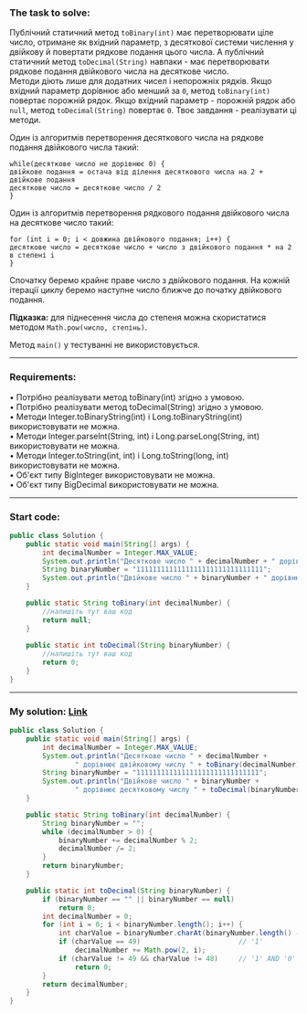 ### **The task to solve:**  

Публічний статичний метод `toBinary(int)` має перетворювати ціле число, отримане як вхідний параметр, з десяткової системи числення у двійкову й повертати рядкове подання цього числа. А публічний статичний метод `toDecimal(String)` навпаки - має перетворювати рядкове подання двійкового числа на десяткове число.  
Методи діють лише для додатних чисел і непорожніх рядків. Якщо вхідний параметр дорівнює або менший за `0`, метод `toBinary(int)` повертає порожній рядок. Якщо вхідний параметр - порожній рядок або `null`, метод `toDecimal(String)` повертає `0`.
Твоє завдання - реалізувати ці методи.

Один із алгоритмів перетворення десяткового числа на рядкове подання двійкового числа такий:
```
while(десяткове число не дорівнює 0) {
двійкове подання = остача від ділення десяткового числа на 2 + двійкове подання
десяткове число = десяткове число / 2
}
```

Один із алгоритмів перетворення рядкового подання двійкового числа на десяткове число такий:
```
for (int i = 0; i < довжина двійкового подання; i++) {
десяткове число = десяткове число + число з двійкового подання * на 2 в степені i
}
```

Спочатку беремо крайнє праве число з двійкового подання. На кожній ітерації циклу беремо наступне число ближче до початку двійкового подання.

**Підказка:** для піднесення числа до степеня можна скористатися методом `Math.pow(число, степінь)`.  

Метод `main()` у тестуванні не використовується.

---

### **Requirements:**  

• Потрібно реалізувати метод toBinary(int) згідно з умовою.  
• Потрібно реалізувати метод toDecimal(String) згідно з умовою.  
• Методи Integer.toBinaryString(int) і Long.toBinaryString(int) використовувати не можна.  
• Методи lnteger.parselnt(String, int) і Long.parseLong(String, int) використовувати не можна.  
• Методи lnteger.toString(int, int) і Long.toString(long, int) використовувати не можна.  
• Об'єкт типу Biglnteger використовувати не можна.  
• Об'єкт типу BigDecimal використовувати не можна.

---

### **Start code:**  

```java
public class Solution {
    public static void main(String[] args) {
        int decimalNumber = Integer.MAX_VALUE;
        System.out.println("Десяткове число " + decimalNumber + " дорівнює двійковому числу " + toBinary(decimalNumber));
        String binaryNumber = "1111111111111111111111111111111";
        System.out.println("Двійкове число " + binaryNumber + " дорівнює десятковому числу " + toDecimal(binaryNumber));
    }

    public static String toBinary(int decimalNumber) {
        //напишіть тут ваш код
        return null;
    }
                         
    public static int toDecimal(String binaryNumber) {
        //напишіть тут ваш код
        return 0;
    }
}
```

---

### **My solution: [Link](./src/Solution.java)**  

```java
public class Solution {
    public static void main(String[] args) {
        int decimalNumber = Integer.MAX_VALUE;
        System.out.println("Десяткове число " + decimalNumber +
                " дорівнює двійковому числу " + toBinary(decimalNumber));
        String binaryNumber = "111111111111111111111111111111";
        System.out.println("Двійкове число " + binaryNumber +
                " дорівнює десятковому числу " + toDecimal(binaryNumber));
    }

    public static String toBinary(int decimalNumber) {
        String binaryNumber = "";
        while (decimalNumber > 0) {
            binaryNumber += decimalNumber % 2;
            decimalNumber /= 2;
        }
        return binaryNumber;
    }

    public static int toDecimal(String binaryNumber) {
        if (binaryNumber == "" || binaryNumber == null)
            return 0;
        int decimalNumber = 0;
        for (int i = 0; i < binaryNumber.length(); i++) {
            int charValue = binaryNumber.charAt(binaryNumber.length() - i - 1);
            if (charValue == 49)                        // '1'
                decimalNumber += Math.pow(2, i);
            if (charValue != 49 && charValue != 48)     // '1' AND '0'
                return 0;
        }
        return decimalNumber;
    }
}
```
